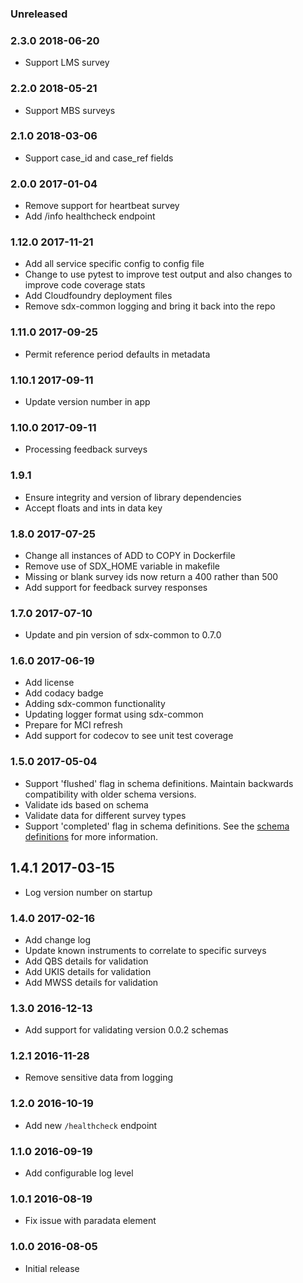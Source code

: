 ### Unreleased

### 2.3.0 2018-06-20
 - Support LMS survey

### 2.2.0 2018-05-21
 - Support MBS surveys

### 2.1.0 2018-03-06
 - Support case_id and case_ref fields

### 2.0.0 2017-01-04
  - Remove support for heartbeat survey
  - Add /info healthcheck endpoint

### 1.12.0 2017-11-21
  - Add all service specific config to config file
  - Change to use pytest to improve test output and also changes to improve code coverage stats
  - Add Cloudfoundry deployment files
  - Remove sdx-common logging and bring it back into the repo

### 1.11.0 2017-09-25
  - Permit reference period defaults in metadata

### 1.10.1 2017-09-11
  - Update version number in app

### 1.10.0 2017-09-11
  - Processing feedback surveys

### 1.9.1
  - Ensure integrity and version of library dependencies
  - Accept floats and ints in data key

### 1.8.0 2017-07-25
  - Change all instances of ADD to COPY in Dockerfile
  - Remove use of SDX_HOME variable in makefile
  - Missing or blank survey ids now return a 400 rather than 500
  - Add support for feedback survey responses

### 1.7.0 2017-07-10
  - Update and pin version of sdx-common to 0.7.0

### 1.6.0 2017-06-19
  - Add license
  - Add codacy badge
  - Adding sdx-common functionality
  - Updating logger format using sdx-common
  - Prepare for MCI refresh
  - Add support for codecov to see unit test coverage

### 1.5.0 2017-05-04
  - Support 'flushed' flag in schema definitions. Maintain backwards compatibility with older schema versions.
  - Validate ids based on schema
  - Validate data for different survey types
  - Support 'completed' flag in schema definitions. See the [schema definitions](https://github.com/ONSdigital/ons-schema-definitions/blob/master/docs/electronic_questionnaire_to_data_exchange.rst) for more information.

## 1.4.1 2017-03-15
  - Log version number on startup

### 1.4.0 2017-02-16
  - Add change log
  - Update known instruments to correlate to specific surveys
  - Add QBS details for validation
  - Add UKIS details for validation
  - Add MWSS details for validation

### 1.3.0 2016-12-13
  - Add support for validating version 0.0.2 schemas

### 1.2.1 2016-11-28
  - Remove sensitive data from logging

### 1.2.0 2016-10-19
  - Add new `/healthcheck` endpoint

### 1.1.0 2016-09-19
  - Add configurable log level

### 1.0.1 2016-08-19
  - Fix issue with paradata element

### 1.0.0 2016-08-05
  - Initial release
